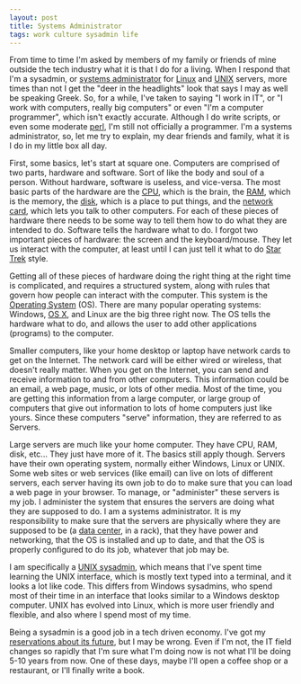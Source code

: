 ```yaml
--- 
layout: post
title: Systems Administrator
tags: work culture sysadmin life
---
```


From time to time I'm asked by members of my family or friends of mine outside the tech industry what it is that I do for a living. When I respond that I'm a sysadmin, or [systems administrator][1] for [Linux][2] and [UNIX][3] servers, more times than not I get the "deer in the headlights" look that says I may as well be speaking Greek. So, for a while, I've taken to saying "I work in IT", or "I work with computers, really big computers" or even "I'm a computer programmer", which isn't exactly accurate. Although I do write scripts, or even some moderate [perl][4], I'm still not officially a programmer. I'm a systems administrator, so, let me try to explain, my dear friends and family, what it is I do in my little box all day.
  
First, some basics, let's start at square one. Computers are comprised of two parts, hardware and software. Sort of like the body and soul of a person.  Without hardware, software is useless, and vice-versa. The most basic parts of the hardware are the [CPU][5], which is the brain, the [RAM][6], which is the memory, the [disk][7], which is a place to put things, and the [network card][8], which lets you talk to other computers. For each of these pieces of hardware there needs to be some way to tell them how to do what they are intended to do. Software tells the hardware what to do. I forgot two important pieces of hardware: the screen and the keyboard/mouse. They let us interact with the computer, at least until I can just tell it what to do [Star Trek][9] style.

Getting all of these pieces of hardware doing the right thing at the right time is complicated, and requires a structured system, along with rules that govern how people can interact with the computer. This system is the [Operating System][10] (OS). There are many popular operating systems: Windows, [OS X][11], and Linux are the big three right now. The OS tells the hardware what to do, and allows the user to add other applications (programs) to the computer.
  
Smaller computers, like your home desktop or laptop have network cards to get on the Internet. The network card will be either wired or wireless, that doesn't really matter. When you get on the Internet, you can send and receive information to and from other computers. This information could be an email, a web page, music, or lots of other media. Most of the time, you are getting this information from a large computer, or large group of computers that give out information to lots of home computers just like yours. Since these computers "serve" information, they are referred to as Servers.
  
Large servers are much like your home computer. They have CPU, RAM, disk, etc... They just have more of it. The basics still apply though. Servers have their own operating system, normally either Windows, Linux or UNIX. Some web sites or web services (like email) can live on lots of different servers, each server having its own job to do to make sure that you can load a web page in your browser. To manage, or "administer" these servers is my job. I administer the system that ensures the servers are doing what they are supposed to do. I am a systems administrator. It is my responsibility to make sure that the servers are physically where they are supposed to be (a [data center][12], in a rack), that they have power and networking, that the OS is installed and up to date, and that the OS is properly configured to do its job, whatever that job may be.

I am specifically a [UNIX sysadmin][13], which means that I've spent time learning the UNIX interface, which is mostly text typed into a terminal, and it looks a lot like code. This differs from Windows sysadmins, who spend most of their time in an interface that looks similar to a Windows desktop computer. UNIX has evolved into Linux, which is more user friendly and flexible, and also where I spend most of my time.

Being a sysadmin is a good job in a tech driven economy. I've got my [reservations about its future][14], but I may be wrong. Even if I'm not, the IT field changes so rapidly that I'm sure what I'm doing now is not what I'll be doing 5-10 years from now. One of these days, maybe I'll open a coffee shop or a restaurant, or I'll finally write a book.


[1]: http://en.wikipedia.org/wiki/Systems_administrator
[2]: http://www.ubuntu.com/
[3]: http://www-03.ibm.com/systems/power/software/aix/index.html
[4]: http://en.wikipedia.org/wiki/Perl
[5]: http://en.wikipedia.org/wiki/Cpu
[6]: http://en.wikipedia.org/wiki/RAM
[7]: http://en.wikipedia.org/wiki/Hard_drive
[8]: http://en.wikipedia.org/wiki/Network_interface_card
[9]: http://www.youtube.com/watch?v=VUbZ8CHVCSE&feature=related
[10]: http://en.wikipedia.org/wiki/Operating_system
[11]: http://www.apple.com
[12]: http://en.wikipedia.org/wiki/Data_center
[13]: http://en.wikipedia.org/wiki/The_UNIX-HATERS_Handbook
[14]: https://jonathanbuys.com/2008/10/end-of-an-era-2/
